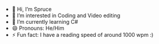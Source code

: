 - 👋 Hi, I’m Spruce
- 👀 I’m interested in Coding and Video editing 
- 🌱 I’m currently learning C# 
- 😄 Pronouns: He/Him
- ⚡ Fun fact: I have a reading speed of around 1000 wpm :)
